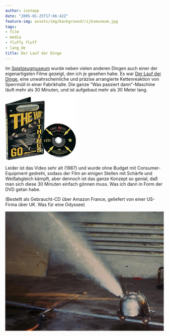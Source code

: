 ```yaml
---
author: isotopp
date: "2005-01-25T17:06:42Z"
feature-img: assets/img/background/rijksmuseum.jpg
tags:
- film
- media
- fluffy fluff
- lang_de
title: Der Lauf der Dinge
---
```


 Im [Spielzeugmuseum](http://www.spielzeugmuseum-soltau.de/) wurde neben vielen anderen Dingen auch einer der eigenartigsten Filme gezeigt, den ich je gesehen habe.
 Es war [Der Lauf der Dinge](http://www.tcfilm.ch/lauf_txt_d.htm), eine unwahrscheinliche und präzise arrangierte Kettenreaktion von Sperrmüll in einer Fabrikhalle.
 Die ganze "Was passiert dann"-Maschine läuft mehr als 30 Minuten, und ist aufgebaut mehr als 30 Meter lang.

![](/uploads/lauf_der_dinge.jpg)

Leider ist das Video sehr alt (1987) und wurde ohne Budget mit Consumer-Equipment gedreht, sodass der Film an einigen Stellen mit Schärfe und Weißabgleich kämpft, aber dennoch ist das ganze Konzept so genial, daß man sich diese 30 Minuten einfach gönnen muss.
Was ich dann in Form der DVD getan habe.

(Bestellt als Gebraucht-CD über Amazon France, geliefert von einer US-Firma über UK. Was für eine Odyssee)

![](/uploads/lauf2.jpg)
